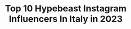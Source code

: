 ---
title: Top 10 Hypebeast Instagram Influencers In Italy in 2023
description: >-
  Find top hypebeast Instagram influencers in Italy in 2023. Most popular hashtags: #hypebeast #artofvisuals #motivation #hypedstreets.
platform: Instagram
hits: 83
text_top: See the most popular Instagram profiles on inBeat.
text_bottom: Our database aggregates 83 Instagram influencers like this in Italy for you to work with.
profiles:
  - username: "mauriziopurificato"
    fullname: >-
      Maurizio Purificato
    bio: >-
      Co-Founder @antoniamilano Co-Founder @khrisjoy_official Exclusive Agency 🇮🇹 @hypebeast
    location: "Italy"
    followers: 4984
    engagement: 1150
    commentsToLikes: 0.077582
    id: ck6ts8mhs3cm20j71jdaljig4
    verified: false
    hashtags: "#mom, #daughter, #langosteriamilano, #stefanoroncato"
  - username: "alessiogiffi"
    fullname: >-
      Alessio Giffi ✪
    bio: >-
      🇮🇹20 Italian #artist 📈Social media manager 👕Owner of @alessiogifficollection™ 1️⃣°profile @alessio_giffi 🎬YT:Alessio Giffi 📩Business enquiries mail me
    location: "Italy"
    followers: 80820
    engagement: 438
    commentsToLikes: 1.712995
    id: ck8wdhk3iduqt0j78z1dt0l3h
    verified: false
    hashtags: "#nikedunk, #adv, #hypebeasts, #sneaker"
  - username: "mauriis_"
    fullname: >-
      𝙑𝙊𝙂𝙇𝙄𝙊 𝘿𝙄𝙑𝙀𝙉𝙏𝘼𝙍𝙀 𝙁𝘼𝙈𝙊𝙎𝙊
    bio: >-
      🚶🏽‍♂️ Sono più bello dal vivo. In realtà ho 19 anni 📍Villaricca (Napoli) 👟 Sneakers TikTok: mauriis_ (35k)
    location: "Italy"
    followers: 6941
    engagement: 1637
    commentsToLikes: 0.267183
    id: ck8wdhi1kdun20j78eo3w749n
    verified: false
    hashtags: "#yeezyboosts, #boostvibes, #hypebeaststyle, #jordan"
  - username: "stefanoellea"
    fullname: >-
      Stefano LA
    bio: >-
      Adventure Cyclist 🌍 Mountain Lover 🏔 Athlete: @albaoptics @lookcycle @prologo.official CO-FOUNDER @assaultofreedom
    location: "Italy"
    followers: 22303
    engagement: 726
    commentsToLikes: 0.044025
    id: ck0vx12hnwlrl0i19zqu8qjap
    verified: false
    hashtags: ""
  - username: "gianlucostantino"
    fullname: >-
      Gianluca Costantino
    bio: >-
      🏋🏼‍♂️fitness addict online coach @dsquared2 model @fomomodels agency 💣Soon new revolutionary workout
    location: "Italy"
    followers: 20152
    engagement: 279
    commentsToLikes: 0.164153
    id: ck6tpqpzwlw840j71iy1ohhq8
    verified: false
    hashtags: "#fitnessmotivation, #modaparahomens, #gym, #fitnessaddict"
  - username: "nadia.runningqueen"
    fullname: >-
      NADIA | FITNESS HEDONIST 💙
    bio: >-
      🏃‍♀️ Polyglot running the world 💃 Ambassador of creativity & freedom Painting Account @nadias.artistry
    location: "Italy"
    followers: 10502
    engagement: 1201
    commentsToLikes: 0.026008
    id: ck8t0y1ojtr910j782loo8zng
    verified: false
    hashtags: "#fempower, #fitnesshedonist, #befit, #girlswhorun"
  - username: "iamdanielesferlazzo"
    fullname: >-
      Daniele Sferlazzo 👽
    bio: >-
      @holy.garms
    location: "Italy"
    followers: 19986
    engagement: 574
    commentsToLikes: 0.046877
    id: ck0vy6dlf2g2a0i19l6atx9kv
    verified: false
    hashtags: "#fashion, #cool, #cpcompany, #streetwearculture"
  - username: "sabrinasalernoff"
    fullname: >-
      Sabrina Salerno
    bio: >-
      BE YOURSELF✨ 📍TURIN, ITALY 🇮🇹 📩E-mail: sabrina_salerno@icloud.com 👤 Facebook: Sabrina Salerno 🎥: TikTok: @sabrinasalerno2
    location: "Italy"
    followers: 28834
    engagement: 185
    commentsToLikes: 0.051522
    id: ckf5suycbga3j0j23b6by382b
    verified: false
    hashtags: "#tumblrphoto, #vogue, #girl, #girlpower"
  - username: "andrycurious"
    fullname: >-
      Andrea | Landscape | Italy
    bio: >-
      ⛰Landscape and nature 🇮🇹 Italy based 📷 Nikon Z Creator @nikoneurope 📬 Business: andrycurious@gmail.com
    location: "Italy"
    followers: 47660
    engagement: 947
    commentsToLikes: 0.043470
    id: ck5q8itgq6e8h0i11d0ipx0fg
    verified: false
    hashtags: "#moodygrams, #discoverearth, #wildernessculture, #travelcommunity"
  - username: "lightroom.tutorial"
    fullname: >-
      Tutorial lightroom Official
    bio: >-
      LIGHTROOM ©️ ▪️1𝒔𝒕 𝑳𝒊𝒈𝒉𝒕𝒓𝒐𝒐𝒎 𝑻𝒖𝒕𝒐𝒓𝒊𝒂𝒍 𝑾𝒐𝒓𝒍𝒅𝒘𝒊𝒅𝒆 📌Beli efek/preset premium di @kelaseditor (2nd acc) 🆓Giveaway ? Follow Business inquiry DM
    location: "Italy"
    followers: 170932
    engagement: 453
    commentsToLikes: 0.008477
    id: ck13d766z40oi0i19i4eulug5
    verified: false
    hashtags: "#adobelightroom, #ootdkondangan, #localpride, #jakartainfo"
---